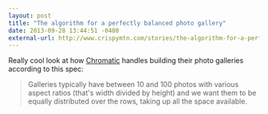 ```yaml
---
layout: post
title: "The algorithm for a perfectly balanced photo gallery"
date: 2013-09-28 13:44:51 -0400
external-url: http://www.crispymtn.com/stories/the-algorithm-for-a-perfectly-balanced-photo-gallery
---
```


Really cool look at how [Chromatic][] handles building their photo galleries
according to this spec:

> Galleries typically have between 10 and 100 photos with various aspect ratios
> (that's width divided by height) and we want them to be equally distributed
> over the rows, taking up all the space available.

[Chromatic]: https://web.archive.org/web/20131209030527/http://www.chromatic.io/
